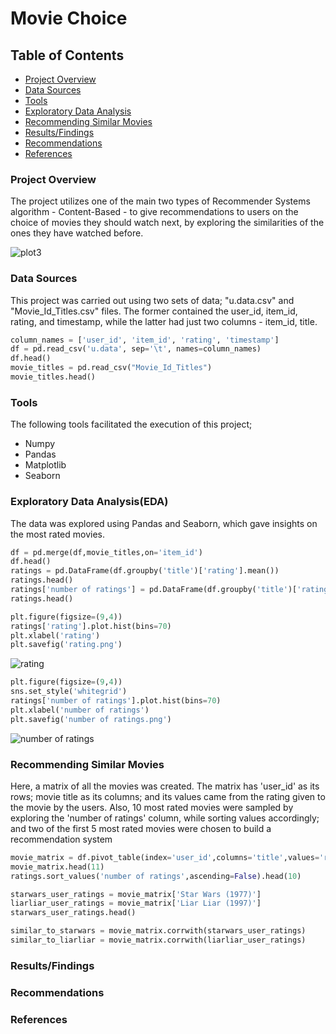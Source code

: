 # Movie Choice
## Table of Contents
- [Project Overview](#project-overview)
- [Data Sources](#data-sources)
- [Tools](#tools)
- [Exploratory Data Analysis](#exploratory-data-analysis)
- [Recommending Similar Movies](#recommending-similar-movies)
- [Results/Findings](#results/findings)
- [Recommendations](#recommendations)
- [References](#references)

### Project Overview
The project utilizes one of the main two types of Recommender Systems algorithm - Content-Based - to give recommendations to users on the choice of movies they should watch next, by exploring the similarities of the ones they have watched before.

![plot3](https://github.com/easu978/Recommender_project/assets/151114298/17445294-1858-46a7-897b-d2a48ab6085f)

### Data Sources
This project was carried out using two sets of data; "u.data.csv" and "Movie_Id_Titles.csv" files. The former contained the user_id, item_id, rating, and timestamp, while the latter had just two columns - item_id, title.
```python
column_names = ['user_id', 'item_id', 'rating', 'timestamp']
df = pd.read_csv('u.data', sep='\t', names=column_names)
df.head()
movie_titles = pd.read_csv("Movie_Id_Titles")
movie_titles.head()
```

### Tools
The following tools facilitated the execution of this project;
- Numpy
- Pandas
- Matplotlib
- Seaborn

### Exploratory Data Analysis(EDA)
The data was explored using Pandas and Seaborn, which gave insights on the most rated movies.
```python
df = pd.merge(df,movie_titles,on='item_id')
df.head()
ratings = pd.DataFrame(df.groupby('title')['rating'].mean())
ratings.head()
ratings['number of ratings'] = pd.DataFrame(df.groupby('title')['rating'].count())
ratings.head()
```
```python
plt.figure(figsize=(9,4))
ratings['rating'].plot.hist(bins=70)
plt.xlabel('rating')
plt.savefig('rating.png')
```
![rating](https://github.com/easu978/Recommender_project/assets/151114298/d8d4b0b8-f271-42b8-a4c7-1a5ec585ed1a)

```python
plt.figure(figsize=(9,4))
sns.set_style('whitegrid')
ratings['number of ratings'].plot.hist(bins=70)
plt.xlabel('number of ratings')
plt.savefig('number of ratings.png')
```
![number of ratings](https://github.com/easu978/Recommender_project/assets/151114298/a6d9c0e6-e4f7-468e-9da4-cf6002aa71cc)




### Recommending Similar Movies
Here, a matrix of all the movies was created. The matrix has 'user_id' as its rows; movie title as its columns; and its values came from the rating given to the movie by the users. Also, 10 most rated movies were sampled by exploring the 'number of ratings' column, while sorting values accordingly; and two of the first 5 most rated movies were chosen to build a recommendation system
```python
movie_matrix = df.pivot_table(index='user_id',columns='title',values='rating')
movie_matrix.head(11)
ratings.sort_values('number of ratings',ascending=False).head(10)
```
```python
starwars_user_ratings = movie_matrix['Star Wars (1977)']
liarliar_user_ratings = movie_matrix['Liar Liar (1997)']
starwars_user_ratings.head()
```
```python
similar_to_starwars = movie_matrix.corrwith(starwars_user_ratings)
similar_to_liarliar = movie_matrix.corrwith(liarliar_user_ratings)
```

### Results/Findings

### Recommendations

### References
